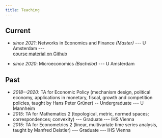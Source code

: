 ```yaml
---
title: Teaching
---
```


## Current

* _since 2021_: Networks in Economics and Finance *(Master)* --- U Amsterdam ---    
    [course material on Github](https://github.com/greimel/networks-course)

* _since 2020_: Microeconomics *(Bachelor)* --- U Amsterdam
 
<!-- 
## Future

* _from Spring 2022_: Macro-Finance *(PhD)* --- Tinbergen Institute
-->

## Past  
* _2018--2020_: TA for Economic Policy (mechanism design, political economy, applications in monetary, fiscal, growth and competition policies, taught by Hans Peter Grüner) -- Undergraduate --- U Mannheim
* _2015_: TA for Mathematics 2 (topological, metric, normed spaces; correspondences; convexity) --- Graduate --- IHS Vienna
* _2015_: TA for Econometrics 2 (linear, multivariate time series analysis, taught by Manfred Deistler) --- Graduate --- IHS Vienna